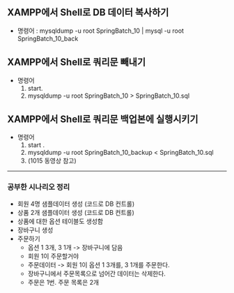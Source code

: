 
## XAMPP에서 Shell로 DB 데이터 복사하기
- 명령어 : mysqldump -u root SpringBatch_10 | mysql -u root SpringBatch_10_back

## XAMPP에서 Shell로 쿼리문 빼내기
- 명령어
  1. start.
  2. mysqldump -u root SpringBatch_10 > SpringBatch_10.sql

## XAMPP에서 Shell로 쿼리문 백업본에 실행시키기 
- 명령어
  1. start .
  2. mysqldump -u root SpringBatch_10_backup < SpringBatch_10.sql
  3. (1015 동영상 참고)

---

### 공부한 시나리오 정리
- 회원 4명 샘플데이터 생성 (코드로 DB 컨트롤)
- 상품 2개 샘플데이터 생성 (코드로 DB 컨트롤)
- 상품에 대한 옵션 테이블도 생성함
- 장바구니 생성 
- 주문하기
  - 옵션 1 3개, 3 1개 -> 장바구니에 담음
  - 회원 1이 주문할거야
  - 주문데이터 -> 회원 1이 옵션 1 3개를, 3 1개를 주문한다.
  - 장바구니에서 주문목록으로 넘어간 데이터는 삭제한다.
  - 주문은 1번. 주문 목록은 2개

